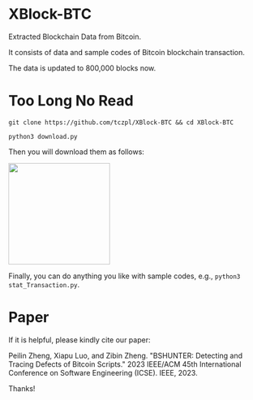 # XBlock-BTC
Extracted Blockchain Data from Bitcoin.

It consists of data and sample codes of Bitcoin blockchain transaction.

The data is updated to 800,000 blocks now.

# Too Long No Read
`git clone https://github.com/tczpl/XBlock-BTC && cd XBlock-BTC`

`python3 download.py`

Then you will download them as follows:

<img src="http://xblock.pro/pydownload.png" height=200 />

Finally, you can do anything you like with sample codes, e.g., `python3 stat_Transaction.py`.

# Paper
If it is helpful, please kindly cite our paper: 

Peilin Zheng, Xiapu Luo, and Zibin Zheng. "BSHUNTER: Detecting and Tracing Defects of Bitcoin Scripts." 2023 IEEE/ACM 45th International Conference on Software Engineering (ICSE). IEEE, 2023.

Thanks!